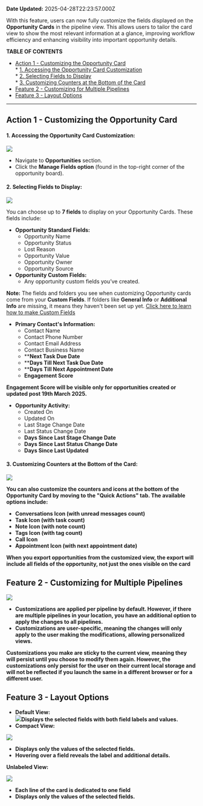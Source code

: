 **Date Updated:** 2025-04-28T22:23:57.000Z

With this feature, users can now fully customize the fields displayed on the **Opportunity Cards** in the pipeline view. This allows users to tailor the card view to show the most relevant information at a glance, improving workflow efficiency and enhancing visibility into important opportunity details.

  
**TABLE OF CONTENTS**

   * [Action 1 - Customizing the Opportunity Card](#Action-1---Customizing-the-Opportunity-Card)  
            * [1\. Accessing the Opportunity Card Customization](#1.-Accessing-the-Opportunity-Card-Customization%3A)  
            * [2\. Selecting Fields to Display](#2.-Selecting-Fields-to-Display%3A)  
            * [3\. Customizing Counters at the Bottom of the Card](#3.-Customizing-Counters-at-the-Bottom-of-the-Card%3A)
   * [Feature 2 - Customizing for Multiple Pipelines](#Feature-2---Customizing-for-Multiple-Pipelines)
   * [Feature 3 - Layout Options](#Feature-3---Layout-Options)

---

  
## Action 1 - Customizing the Opportunity Card

#### **1\. Accessing the Opportunity Card Customization:**

**![](https://s3.amazonaws.com/cdn.freshdesk.com/data/helpdesk/attachments/production/155034966768/original/Pf_YMQ_LbnuimXO2sFfoPFvDe7Qjz1gL4Q.jpeg?1729252722)**  

* Navigate to **Opportunities** section.
* Click the **Manage Fields option** (found in the top-right corner of the opportunity board).
  
  
#### **2\. Selecting Fields to Display:**

  
**![](https://s3.amazonaws.com/cdn.freshdesk.com/data/helpdesk/attachments/production/155034966760/original/whrAEzcNjJ804SsmgmasKwxxtLxL1bq5Gg.jpeg?1729252715)**  

You can choose up to **7 fields** to display on your Opportunity Cards. These fields include:

* **Opportunity Standard Fields:**  
   * Opportunity Name  
   * Opportunity Status  
   * Lost Reason  
   * Opportunity Value  
   * Opportunity Owner  
   * Opportunity Source
* **Opportunity Custom Fields:**  
   * Any opportunity custom fields you’ve created.

**Note:** The fields and folders you see when customizing Opportunity cards come from your **Custom Fields**. If folders like **General Info** or **Additional Info** are missing, it means they haven't been set up yet. [Click here to learn how to make Custom Fields](https://help.gohighlevel.com/en/support/solutions/articles/48001161579)

  
* **Primary Contact's Information:**  
   * Contact Name  
   * Contact Phone Number  
   * Contact Email Address  
   * Contact Business Name  
   * ****Next Task Due Date**  
   * ****Days Till Next Task Due Date**  
   * ****Days Till Next Appointment Date**  
   * **Engagement Score**

**Engagement Score will be visible only for opportunities created or updated post 19th March 2025.**

* **Opportunity Activity:**  
   * Created On  
   * Updated On  
   * Last Stage Change Date  
   * Last Status Change Date  
   * **Days Since Last Stage Change Date**  
   * **Days Since Last Status Change Date**  
   * **Days Since Last Updated**

#### **3\. Customizing Counters at the Bottom of the Card:**

  
**![](https://s3.amazonaws.com/cdn.freshdesk.com/data/helpdesk/attachments/production/155034966743/original/6gZVsKjAPOYe2BvRxpozZRiiWdGaVlD2YQ.jpeg?1729252706)** 

**You can also customize the counters and icons at the bottom of the Opportunity Card by moving to the "Quick Actions" tab. The available options include:**

* **Conversations Icon (with unread messages count)**
* **Task Icon (with task count)**
* **Note Icon (with note count)**
* **Tags Icon (with tag count)**
* **Call Icon**
* **Appointment Icon (with next appointment date)**

**When you export opportunities from the customized view, the export will include all fields of the opportunity, not just the ones visible on the card** 

## **Feature 2 - Customizing for Multiple Pipelines**

**![](https://s3.amazonaws.com/cdn.freshdesk.com/data/helpdesk/attachments/production/155034966728/original/Nk84MSDUQqHusKTwnH7Od5stwyK8Hq6YEA.png?1729252697)**

* **Customizations are applied per pipeline by default. However, if there are multiple pipelines in your location, you have an additional option to apply the changes to all pipelines.**
* **Customizations are user-specific, meaning the changes will only apply to the user making the modifications, allowing personalized views.**

**Customizations you make are sticky to the current view, meaning they will persist until you choose to modify them again. However, the customizations only persist for the user on their current local storage and will not be reflected if you launch the same in a different browser or for a different user.**

## **Feature 3 - Layout Options**

* **Default View:**  
**![](https://s3.amazonaws.com/cdn.freshdesk.com/data/helpdesk/attachments/production/155034967173/original/XfykkqHnBzgIyvlUzaX_syB5eC1gWTEH5w.png?1729253051)Displays the selected fields with both field labels and values.**
* **Compact View:**  
    
**![](https://s3.amazonaws.com/cdn.freshdesk.com/data/helpdesk/attachments/production/155034967351/original/ePg8it-v-id4yZhBJvbIsyMY7dqPxqPbsQ.jpeg?1729253160)**  
   * **Displays only the values of the selected fields.**  
   * **Hovering over a field reveals the label and additional details.**

**Unlabeled View:** 

**![](https://s3.amazonaws.com/cdn.freshdesk.com/data/helpdesk/attachments/production/155040236440/original/gyQs4ZFRffh_ujnTh-wq4-ZgYnlctenZfg.jpeg?1737530204)**

* **Each line of the card is dedicated to one field**
* **Displays only the values of the selected fields.**